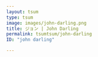 ```yaml
---
layout: tsum
type: tsum
image: images/john-darling.png
title: ジョン | John Darling
permalink: tsumtsum/john-darling
ID: "john darling"

---
```

